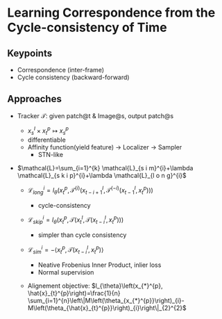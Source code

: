 # Learning Correspondence from the Cycle-consistency of Time
## Keypoints
- Correspondence (inter-frame)
- Cycle consistency (backward-forward)

## Approaches
- Tracker $\mathcal{T}$: given patch@t & Image@s, output patch@s
  -  $x_{s}^{I} \times x_{t}^{p} \mapsto x_{s}^{p}$
  -  differentiable
  -  Affinity function(yield feature) -> Localizer -> Sampler
      -  STN-like

-  $\mathcal{L}=\sum_{i=1}^{k} \mathcal{L}_{s i m}^{i}+\lambda \mathcal{L}_{s k i p}^{i}+\lambda \mathcal{L}_{l o n g}^{i}$

    - $\mathcal{L}_{l o n g}^{i}=l_{\theta}\left(x_{t}^{p}, \mathcal{T}^{(i)}\left(x_{t-i+1}^{I}, \mathcal{T}^{(-i)}\left(x_{t-1}^{I}, x_{t}^{p}\right)\right)\right)$
      - cycle-consistency

    - $\mathcal{L}_{s k i p}^{i}=l_{\theta}\left(x_{t}^{p}, \mathcal{T}\left(x_{t}^{I}, \mathcal{T}\left(x_{t-i}^{I}, x_{t}^{p}\right)\right)\right)$
      - simpler than cycle consistency

    - $\mathcal{L}_{s i m}^{i}=-\left\langle x_{t}^{p}, \mathcal{T}\left(x_{t-i}^{I}, x_{t}^{p}\right)\right\rangle$
      - Neative Frobenius Inner Product, inlier loss
      - Normal supervision

    - Alignement objective: $l_{\theta}\left(x_{*}^{p}, \hat{x}_{t}^{p}\right)=\frac{1}{n} \sum_{i=1}^{n}\left\|M\left(\theta_{x_{*}^{p}}\right)_{i}-M\left(\theta_{\hat{x}_{t}^{p}}\right)_{i}\right\|_{2}^{2}$
